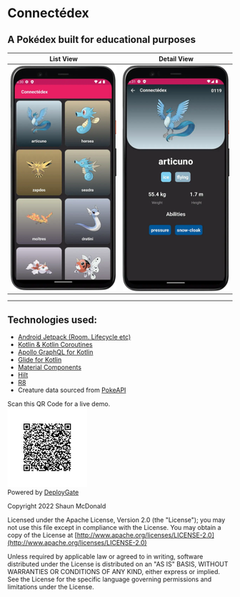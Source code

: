 # Connectédex
## A Pokédex built for educational purposes

| **List View** | **Detail View** |
|----------|------------|
|<img alt="Pocket monster list" src="image_assets/pokelist.webp" width="300" padding="50"/>|<img alt="detail" src="image_assets/pokedetail.webp" width="300" padding="50"/>|
----------------------------------------------------------------------------------------------------------------------------------------------------------------------------

## Technologies used:
- <a href="(https://developer.android.com/jetpack/?target=_blank">Android Jetpack (Room. Lifecycle etc)</a>
- [Kotlin & Kotlin Coroutines](https://kotlinlang.org/?target=_blank)
- [Apollo GraphQL for Kotlin](https://github.com/apollographql/apollo-kotlin?target=_blank)
- [Glide for Kotlin](https://bumptech.github.io/glide/?target=_blank)
- [Material Components](https://material.io/?target=_blank)
- [Hilt](https://developer.android.com/training/dependency-injection/hilt-android?target=_blank)
- [R8](https://r8.dev/)
- Creature data sourced from [PokeAPI](https://graphql-pokeapi.graphcdn.app?target=_blank)

Scan this QR Code for a live demo.<br/>
<img alt="qrcode" src="image_assets/qrpokefinal.png"/><br/>
Powered by [DeployGate](https://deploygate.com?target=_blank)


Copyright 2022 Shaun McDonald

Licensed under the Apache License, Version 2.0 (the "License");
you may not use this file except in compliance with the License.
You may obtain a copy of the License at [http://www.apache.org/licenses/LICENSE-2.0](http://www.apache.org/licenses/LICENSE-2.0)

Unless required by applicable law or agreed to in writing, software
distributed under the License is distributed on an "AS IS" BASIS,
WITHOUT WARRANTIES OR CONDITIONS OF ANY KIND, either express or implied.
See the License for the specific language governing permissions and
limitations under the License.



